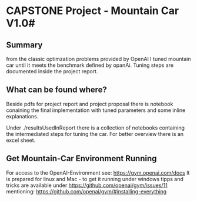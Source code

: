 # CAPSTONE Project - Mountain Car V1.0#

## Summary ##
from the classic optimzation problems provided by OpenAI I tuned mountain car until it meets the benchmark defined by opanAi. Tuning steps are documented inside the project report.

## What can be found where? ##
Beside pdfs for project report and project proposal there is notebook conaining the final implementation with tuned parameters and some inline explanations.

Under ./resultsUsedInReport there is a collection of notebooks containing the intermediated steps for tuning the car. For better overview there is an excel sheet.

## Get Mountain-Car Environment Running ##

For access to the OpenAI-Environment see: https://gym.openai.com/docs
It is prepared for linux and Mac - to get it running under windows tipps and tricks are available under https://github.com/openai/gym/issues/11 mentioning: https://github.com/openai/gym/#installing-everything